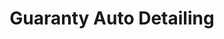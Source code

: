 ---
title: "Guaranty Auto Detailing"
url: /junction-city/guaranty-auto-detailing/
shop: car repair
---